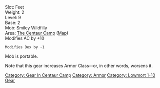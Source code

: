 Slot: Feet  
Weight: 2  
Level: 9  
Base: 2  
Mob: Smiley Wildfilly  
Area: [The Centaur Camp](:Category:_Centaur_Camp.md "wikilink")
([Map](Centaur_Camp_Map.md "wikilink"))  
Modifies AC by +10

`Modifies Dex by -1`

Mob is portable.

Note that this gear increases Armor Class--or, in other words, worsens
it.

[Category: Gear In Centaur
Camp](Category:_Gear_In_Centaur_Camp "wikilink") [Category:
Armor](Category:_Armor "wikilink") [Category: Lowmort 1-10
Gear](Category:_Lowmort_1-10_Gear "wikilink")
